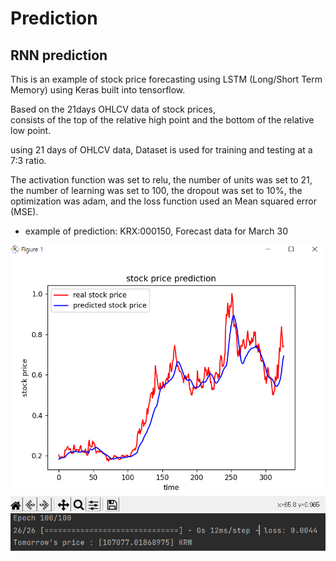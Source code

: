 # Prediction

## RNN prediction

This is an example of stock price forecasting using LSTM (Long/Short Term Memory) using Keras built into tensorflow.


Based on the 21days OHLCV data of stock prices,  
consists of the top of the relative high point and the bottom of the relative low point.

using 21 days of OHLCV data, Dataset is used for training and testing at a 7:3 ratio.

The activation function was set to relu, the number of units was set to 21, the number of learning was set to 100, the dropout was set to 10%, the optimization was adam, and the loss function used an Mean squared error (MSE).

- example of prediction: KRX:000150, Forecast data for March 30

![img.png](img.png)
![img_1.png](img_1.png)
